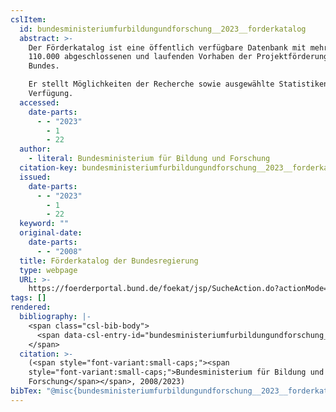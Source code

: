 ```yaml
---
cslItem:
  id: bundesministeriumfurbildungundforschung__2023__forderkatalog
  abstract: >-
    Der Förderkatalog ist eine öffentlich verfügbare Datenbank mit mehr als
    110.000 abgeschlossenen und laufenden Vorhaben der Projektförderung des
    Bundes. 

    Er stellt Möglichkeiten der Recherche sowie ausgewählte Statistiken zur
    Verfügung.
  accessed:
    date-parts:
      - - "2023"
        - 1
        - 22
  author:
    - literal: Bundesministerium für Bildung und Forschung
  citation-key: bundesministeriumfurbildungundforschung__2023__forderkatalog
  issued:
    date-parts:
      - - "2023"
        - 1
        - 22
  keyword: ""
  original-date:
    date-parts:
      - - "2008"
  title: Förderkatalog der Bundesregierung
  type: webpage
  URL: >-
    https://foerderportal.bund.de/foekat/jsp/SucheAction.do?actionMode=searchmask
tags: []
rendered:
  bibliography: |-
    <span class="csl-bib-body">
      <span data-csl-entry-id="bundesministeriumfurbildungundforschung__2023__forderkatalog" class="csl-entry"><span class='author-bib'>Bundesministerium für Bildung und Forschung</span>. <span class='date-bib'>(2023, Januar 22)</span>. <span class='title'><b><i>Förderkatalog der Bundesregierung</i></b></span>. <span class='URL'><a href='https://foerderportal.bund.de/foekat/jsp/SucheAction.do?actionMode=searchmask'>LINK</a></span> (Original work published 2008)</span>
    </span>
  citation: >-
    (<span style="font-variant:small-caps;"><span
    style="font-variant:small-caps;">Bundesministerium für Bildung und
    Forschung</span></span>, 2008/2023)
bibTex: "@misc{bundesministeriumfurbildungundforschung__2023__forderkatalog,\n\tnote = {[Online; accessed 2023-01-22]},\n\tauthor = {{Bundesministerium für Bildung und Forschung}},\n\tyear = {2023},\n\tmonth = {jan 22},\n\ttitle = {F{\\\" o}rderkatalog der {Bundesregierung}},\n\turl = {https://foerderportal.bund.de/foekat/jsp/SucheAction.do?actionMode=searchmask},\n\thowpublished = {https://foerderportal.bund.de/foekat/jsp/SucheAction.do?actionMode=searchmask},\n}\n\n"
---
```

